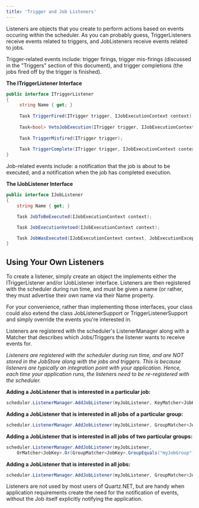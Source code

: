 ```yaml
---
title: 'Trigger and Job Listeners'
---
```


Listeners are objects that you create to perform actions based on events occuring within the scheduler.
As you can probably guess, TriggerListeners receive events related to triggers, and JobListeners receive events related to jobs.

Trigger-related events include: trigger firings, trigger mis-firings (discussed in the "Triggers" section of this document),
and trigger completions (the jobs fired off by the trigger is finished).

__The ITriggerListener Interface__

```csharp
public interface ITriggerListener
{
	 string Name { get; }
	 
	 Task TriggerFired(ITrigger trigger, IJobExecutionContext context);
	 
	 Task<bool> VetoJobExecution(ITrigger trigger, IJobExecutionContext context);
	 
	 Task TriggerMisfired(ITrigger trigger);
	 
	 Task TriggerComplete(ITrigger trigger, IJobExecutionContext context, int triggerInstructionCode);
}
```

Job-related events include: a notification that the job is about to be executed, and a notification when the job has completed execution.

__The IJobListener Interface__

```csharp
public interface IJobListener
{
	string Name { get; }

	Task JobToBeExecuted(IJobExecutionContext context);

	Task JobExecutionVetoed(IJobExecutionContext context);

	Task JobWasExecuted(IJobExecutionContext context, JobExecutionException jobException);
} 
```

## Using Your Own Listeners

To create a listener, simply create an object the implements either the ITriggerListener and/or IJobListener interface. 
Listeners are then registered with the scheduler during run time, and must be given a name (or rather, they must advertise their own 
name via their Name property. 

For your convenience, rather than implementing those interfaces, your class could also extend the class JobListenerSupport or TriggerListenerSupport
and simply override the events you're interested in.


Listeners are registered with the scheduler's ListenerManager along with a Matcher that describes which Jobs/Triggers the listener wants to receive events for.

*Listeners are registered with the scheduler during run time, and are NOT stored in the JobStore along with the jobs and triggers. 
This is because listeners are typically an integration point with your application. 
Hence, each time your application runs, the listeners need to be re-registered with the scheduler.*


**Adding a JobListener that is interested in a particular job:**

```csharp
scheduler.ListenerManager.AddJobListener(myJobListener, KeyMatcher<JobKey>.KeyEquals(new JobKey("myJobName", "myJobGroup")));
```

**Adding a JobListener that is interested in all jobs of a particular group:**

```csharp
scheduler.ListenerManager.AddJobListener(myJobListener, GroupMatcher<JobKey>.GroupEquals("myJobGroup"));
```

**Adding a JobListener that is interested in all jobs of two particular groups:**

```csharp
scheduler.ListenerManager.AddJobListener(myJobListener,
	OrMatcher<JobKey>.Or(GroupMatcher<JobKey>.GroupEquals("myJobGroup"), GroupMatcher<JobKey>.GroupEquals("yourGroup")));
```


**Adding a JobListener that is interested in all jobs:**

```csharp
scheduler.ListenerManager.AddJobListener(myJobListener, GroupMatcher<JobKey>.AnyGroup());
```

Listeners are not used by most users of Quartz.NET, but are handy when application requirements create the need
for the notification of events, without the Job itself explicitly notifying the application.

